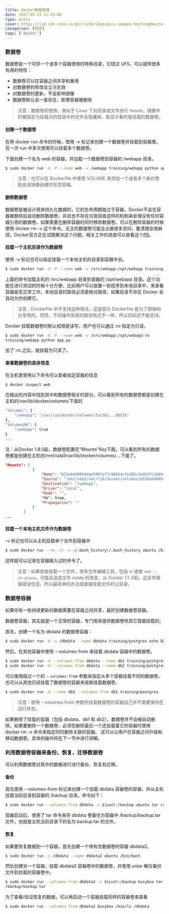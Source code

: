 ```yaml
---
title: docker数据管理
date: 2017-05-23 21:43:06
type: posts
cover: https://jsd.cdn.zzko.cn/gh/richbridge/picx-images-hosting@master/thumbnail/audit.png
categories: [程技]
tags: ['docker']
---
```

### 数据卷

数据卷是一个可供一个或多个容器使用的特殊目录，它绕过 UFS，可以提供很多有用的特性：

- 数据卷可以在容器之间共享和重用
- 对数据卷的修改会立马生效
- 对数据卷的更新，不会影响镜像
- 数据卷默认会一直存在，即使容器被删除

<!--more-->

>注意：数据卷的使用，类似于 Linux 下对目录或文件进行 mount，镜像中的被指定为挂载点的目录中的文件会隐藏掉，能显示看的是挂载的数据卷。

#### 创建一个数据卷
在用 docker run 命令的时候，使用 -v 标记来创建一个数据卷并挂载到容器里。在一次 run 中多次使用可以挂载多个数据卷。

下面创建一个名为 web 的容器，并加载一个数据卷到容器的 /webapp 目录。
```bash
$ sudo docker run -d -P --name web -v /webapp training/webapp python app.py
```
>注意：也可以在 Dockerfile 中使用 VOLUME 来添加一个或者多个新的卷到由该镜像创建的任意容器。

#### 删除数据卷
数据卷是被设计用来持久化数据的，它的生命周期独立于容器，Docker不会在容器被删除后自动删除数据卷，并且也不存在垃圾回收这样的机制来处理没有任何容器引用的数据卷。如果需要在删除容器的同时移除数据卷。可以在删除容器的时候使用 docker rm -v 这个命令。无主的数据卷可能会占据很多空间，要清理会很麻烦。Docker官方正在试图解决这个问题，相关工作的进度可以查看这个[PR](https://github.com/docker/docker/pull/8484)。

#### 挂载一个主机目录作为数据卷
使用 -v 标记也可以指定挂载一个本地主机的目录到容器中去。
```bash
$ sudo docker run -d -P --name web -v /src/webapp:/opt/webapp training/webapp python app.py
```
上面的命令加载主机的 /src/webapp 目录到容器的 /opt/webapp 目录。这个功能在进行测试的时候十分方便，比如用户可以放置一些程序到本地目录中，来查看容器是否正常工作。本地目录的路径必须是绝对路径，如果目录不存在 Docker 会自动为你创建它。

>注意：Dockerfile 中不支持这种用法，这是因为 Dockerfile 是为了移植和分享用的。然而，不同操作系统的路径格式不一样，所以目前还不能支持。

Docker 挂载数据卷的默认权限是读写，用户也可以通过 :ro 指定为只读。
```bash
$ sudo docker run -d -P --name web -v /src/webapp:/opt/webapp:ro
training/webapp python app.py
```
加了 :ro 之后，就挂载为只读了。

#### 查看数据卷的具体信息
在主机里使用以下命令可以查看指定容器的信息
```bash
$ docker inspect web
```
在输出的内容中找到其中和数据卷相关的部分，可以看到所有的数据卷都是创建在主机的/var/lib/docker/volumes/下面的
```bash
"Volumes": {
    "/webapp": "/var/lib/docker/volumes/fac362...80535"
},
"VolumesRW": {
    "/webapp": true
}
...
```
注：从Docker 1.8.0起，数据卷配置在"Mounts"Key下面，可以看到所有的数据卷都是创建在主机的/mnt/sda1/var/lib/docker/volumes/....下面了。
```json
"Mounts": [
            {
                "Name": "b53ebd40054dae599faf7c9666acfe205c3e922fc3e8bc3f2fd178ed788f1c29",
                "Source": "/mnt/sda1/var/lib/docker/volumes/b53ebd40054dae599faf7c9666acfe205c3e922fc3e8bc3f2fd178ed788f1c29/_data",
                "Destination": "/webapp",
                "Driver": "local",
                "Mode": "",
                "RW": true,
                "Propagation": ""
            }
        ]
...
```
#### 挂载一个本地主机文件作为数据卷
-v 标记也可以从主机挂载单个文件到容器中
```bash
$ sudo docker run --rm -it -v ~/.bash_history:/.bash_history ubuntu /bin/bash
```
这样就可以记录在容器输入过的命令了。

>注意：如果直接挂载一个文件，很多文件编辑工具，包括 vi 或者 `sed --in-place`，可能会造成文件 inode 的改变，从 Docker 1.1 .0起，这会导致报错误信息。所以最简单的办法就直接挂载文件的父目录。

### 数据卷容器
如果你有一些持续更新的数据需要在容器之间共享，最好创建数据卷容器。

数据卷容器，其实就是一个正常的容器，专门用来提供数据卷供其它容器挂载的。

首先，创建一个名为 dbdata 的数据卷容器：
```bash
$ sudo docker run -d -v /dbdata --name dbdata training/postgres echo Data-only container for postgres
```
然后，在其他容器中使用 --volumes-from 来挂载 dbdata 容器中的数据卷。
```bash
$ sudo docker run -d --volumes-from dbdata --name db1 training/postgres
$ sudo docker run -d --volumes-from dbdata --name db2 training/postgres
```
可以使用超过一个的 `--volumes-from` 参数来指定从多个容器挂载不同的数据卷。 也可以从其他已经挂载了数据卷的容器来级联挂载数据卷。
```bash
$ sudo docker run -d --name db3 --volumes-from db1 training/postgres
```
>注意：使用 --volumes-from 参数所挂载数据卷的容器自己并不需要保持在运行状态。

如果删除了挂载的容器（包括 dbdata、db1 和 db2），数据卷并不会被自动删除。如果要删除一个数据卷，必须在删除最后一个还挂载着它的容器时使用 docker rm -v 命令来指定同时删除关联的容器。 这可以让用户在容器之间升级和移动数据卷。具体的操作将在下一节中进行讲解。

### 利用数据卷容器来备份、恢复、迁移数据卷
可以利用数据卷对其中的数据进行进行备份、恢复和迁移。
#### 备份
首先使用 --volumes-from 标记来创建一个加载 dbdata 容器卷的容器，并从主机挂载当前目录到容器的 /backup 目录。命令如下：
```bash
$ sudo docker run --volumes-from dbdata -v $(pwd):/backup ubuntu tar cvf /backup/backup.tar /dbdata
```
容器启动后，使用了 tar 命令来将 dbdata 卷备份为容器中 /backup/backup.tar 文件，也就是主机当前目录下的名为 backup.tar 的文件。
#### 恢复
如果要恢复数据到一个容器，首先创建一个带有空数据卷的容器 dbdata2。
```bash
$ sudo docker run -v /dbdata --name dbdata2 ubuntu /bin/bash
```
然后创建另一个容器，挂载 dbdata2 容器卷中的数据卷，并使用 untar 解压备份文件到挂载的容器卷中。
```bash
$ sudo docker run --volumes-from dbdata2 -v $(pwd):/backup busybox tar xvf
/backup/backup.tar
```
为了查看/验证恢复的数据，可以再启动一个容器挂载同样的容器卷来查看
```bash
$ sudo docker run --volumes-from dbdata2 busybox /bin/ls /dbdata
```
